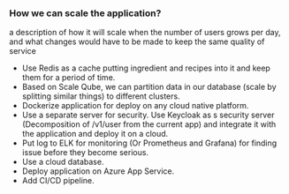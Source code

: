 ### How we can scale the application?
a description of how it will scale when the number of users grows per day, and what changes would have to be made to keep the same quality of service

* Use Redis as a cache putting ingredient and recipes into it and keep them for a period of time.
* Based on Scale Qube, we can partition data in our database (scale by splitting similar things) to different clusters.
* Dockerize application for deploy on any cloud native platform.
* Use a separate server for security. Use Keycloak as s security server (Decomposition of /v1/user from the current app) and integrate it with the application and deploy it on a cloud.
* Put log to ELK for monitoring (Or Prometheus and Grafana) for finding issue before they become serious.
* Use a cloud database.
* Deploy application on Azure App Service.
* Add CI/CD pipeline.

